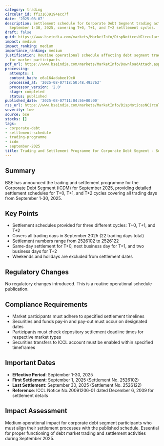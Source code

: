 ```yaml
---
category: trading
circular_id: ff131639194ecc7f
date: '2025-08-07'
description: Settlement schedule for Corporate Debt Segment trading activities from
  September 1-30, 2025, covering T+0, T+1, and T+2 settlement cycles.
draft: false
guid: https://www.bseindia.com/markets/MarketInfo/DispNoticesNCirculars.aspx?Noticeid={F17FAF95-D8F3-4E09-B45B-6F37E92E400C}&noticeno=20250807-17&dt=08/07/2025&icount=17&totcount=77&flag=0
impact: medium
impact_ranking: medium
importance_ranking: medium
justification: Routine operational schedule affecting debt segment trading but essential
  for market participants
pdf_url: https://www.bseindia.com/markets/MarketInfo/DownloadAttach.aspx?id=20250807-17&attachedId=
processing:
  attempts: 1
  content_hash: e6a164adabee19c0
  processed_at: '2025-08-07T18:50:48.493763'
  processor_version: '2.0'
  stage: completed
  status: published
published_date: '2025-08-07T11:04:56+00:00'
rss_url: https://www.bseindia.com/markets/MarketInfo/DispNoticesNCirculars.aspx?Noticeid={F17FAF95-D8F3-4E09-B45B-6F37E92E400C}&noticeno=20250807-17&dt=08/07/2025&icount=17&totcount=77&flag=0
severity: low
source: bse
stocks: []
tags:
- corporate-debt
- settlement-schedule
- trading-programme
- icdm
- september-2025
title: Trading and Settlement Programme for Corporate Debt Segment - September 2025
---
```


## Summary

BSE has announced the trading and settlement programme for the Corporate Debt Segment (ICDM) for September 2025, providing detailed settlement schedules for T+0, T+1, and T+2 cycles covering all trading days from September 1-30, 2025.

## Key Points

- Settlement schedules provided for three different cycles: T+0, T+1, and T+2
- Covers all trading days in September 2025 (22 trading days total)
- Settlement numbers range from 2526102 to 2526122
- Same-day settlement for T+0, next business day for T+1, and two business days for T+2
- Weekends and holidays are excluded from settlement dates

## Regulatory Changes

No regulatory changes introduced. This is a routine operational schedule publication.

## Compliance Requirements

- Market participants must adhere to specified settlement timelines
- Securities and funds pay-in and pay-out must occur on designated dates
- Participants must check depository settlement deadline times for respective market types
- Securities transfers to ICCL account must be enabled within specified timeframes

## Important Dates

- **Effective Period**: September 1-30, 2025
- **First Settlement**: September 1, 2025 (Settlement No. 2526102)
- **Last Settlement**: September 30, 2025 (Settlement No. 2526122)
- **Reference**: ICCL Notice No.20091206-01 dated December 6, 2009 for settlement details

## Impact Assessment

Medium operational impact for corporate debt segment participants who must align their settlement processes with the published schedule. Essential for proper functioning of debt market trading and settlement activities during September 2025.